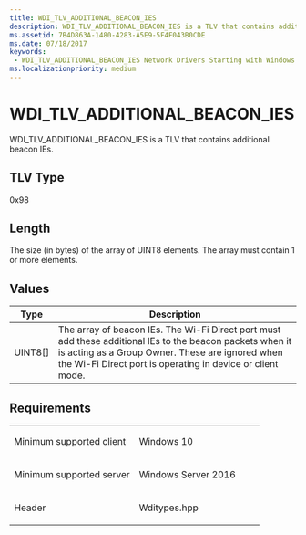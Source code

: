 ```yaml
---
title: WDI_TLV_ADDITIONAL_BEACON_IES
description: WDI_TLV_ADDITIONAL_BEACON_IES is a TLV that contains additional beacon IEs.
ms.assetid: 7B4D863A-1480-4283-A5E9-5F4F043B0CDE
ms.date: 07/18/2017
keywords:
 - WDI_TLV_ADDITIONAL_BEACON_IES Network Drivers Starting with Windows Vista
ms.localizationpriority: medium
---
```


# WDI\_TLV\_ADDITIONAL\_BEACON\_IES


WDI\_TLV\_ADDITIONAL\_BEACON\_IES is a TLV that contains additional beacon IEs.

## TLV Type


0x98

## Length


The size (in bytes) of the array of UINT8 elements. The array must contain 1 or more elements.

## Values


| Type      | Description                                                                                                                                                                                                                |
|-----------|----------------------------------------------------------------------------------------------------------------------------------------------------------------------------------------------------------------------------|
| UINT8\[\] | The array of beacon IEs. The Wi-Fi Direct port must add these additional IEs to the beacon packets when it is acting as a Group Owner. These are ignored when the Wi-Fi Direct port is operating in device or client mode. |

 

Requirements
------------

<table>
<colgroup>
<col width="50%" />
<col width="50%" />
</colgroup>
<tbody>
<tr class="odd">
<td><p>Minimum supported client</p></td>
<td><p>Windows 10</p></td>
</tr>
<tr class="even">
<td><p>Minimum supported server</p></td>
<td><p>Windows Server 2016</p></td>
</tr>
<tr class="odd">
<td><p>Header</p></td>
<td>Wditypes.hpp</td>
</tr>
</tbody>
</table>

 

 




